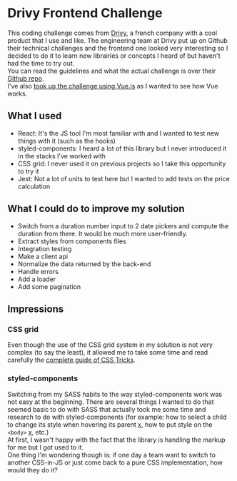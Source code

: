 # Drivy Frontend Challenge

This coding challenge comes from [Drivy](https://drivy.com/), a french company with a cool product that I use and like. The engineering team at Drivy put up on Github their technical challenges and the frontend one looked very interesting so I decided to do it to learn new librairies or concepts I heard of but haven't had the time to try out.  
You can read the guidelines and what the actual challenge is over their [Github repo](https://github.com/drivy/jobs/tree/master/frontend).  
I've also [took up the challenge using Vue.js](https://github.com/MarionLivet/drivy-frontend-challenge-vuejs) as I wanted to see how Vue works.

## What I used

- React: It's the JS tool I'm most familiar with and I wanted to test new things with it (such as the hooks)
- styled-components: I heard a lot of this library but I never introduced it in the stacks I've worked with
- CSS grid: I never used it on previous projects so I take this opportunity to try it
- Jest: Not a lot of units to test here but I wanted to add tests on the price calculation

## What I could do to improve my solution
- Switch from a duration number input to 2 date pickers and compute the duration from there. It would be much more user-friendly.
- Extract styles from components files
- Integration testing
- Make a client api
- Normalize the data returned by the back-end
- Handle errors
- Add a loader
- Add some pagination

## Impressions

### CSS grid
Even though the use of the CSS grid system in my solution is not very complex (to say the least), it allowed me to take some time and read carefully the [complete guide of CSS Tricks](https://css-tricks.com/snippets/css/complete-guide-grid/).

### styled-components
Switching from my SASS habits to the way styled-components work was not easy at the beginning. There are several things I wanted to do that seemed basic to do with SASS that actually took me some time and research to do with styled-components (for example: how to select a child to change its style when hovering its parent [x](https://www.styled-components.com/docs/advanced#referring-to-other-components), how to put style on the `<body>` [x](https://www.styled-components.com/docs/api#createglobalstyle), etc.)  
At first, I wasn't happy with the fact that the library is handling the markup for me but I got used to it.  
One thing I'm wondering though is: if one day a team want to switch to another CSS-in-JS or just come back to a pure CSS implementation, how would they do it?  
